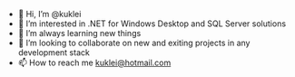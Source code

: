 - 👋 Hi, I’m @kuklei
- 👀 I’m interested in .NET for Windows Desktop and SQL Server solutions
- 🌱 I’m always learning new things
- 💞️ I’m looking to collaborate on new and exiting projects in any development stack
- 📫 How to reach me kuklei@hotmail.com

<!---
kuklei/kuklei is a ✨ special ✨ repository because its `README.md` (this file) appears on your GitHub profile.
You can click the Preview link to take a look at your changes.
--->
